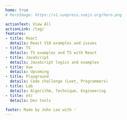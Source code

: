 ```yaml
---
home: true
# heroImage: https://v1.vuepress.vuejs.org/hero.png

actionText: View All
actionLink: /tag/
features:
- title: React
  details: React V18 examples and issues
- title: TS
  details: TS examples and TS with React
- title: JavaScript
  details: JavaScript logics and examples
- title: Vue
  details: Upcoming
- title: Playground
  details: Code challenge (Leet, Programmers)
- title: Lab
  details: Algorithm, Technique, Engineering
- title: etc
  details: Dev tools

footer: Made by John Lee with ♡
---
```

